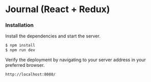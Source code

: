 # Journal (React + Redux)

### Installation

Install the dependencies and start the server.

```sh
$ npm install
$ npm run dev
```

Verify the deployment by navigating to your server address in your preferred browser.

```sh
http://localhost:8080/
```
